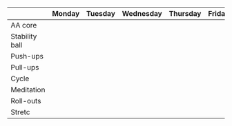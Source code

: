 | | Monday | Tuesday | Wednesday | Thursday | Friday | Saturday | Sunday |
| ---- | ---- | ---- | ---- | ---- | ---- | ---- | ---- | 
| AA core |    |  |  |   |   | | |
| Stability ball |  |   |   |   |   | | |
| Push-ups |  | |   | |   | | |
| Pull-ups | | |   | |  | | |
| Cycle | |   | |   | |   |   |
| Meditation | |   | |   | |   |   |
| Roll-outs | |   | |   | |   |   |
| Stretc | |   | |   | |   |   |